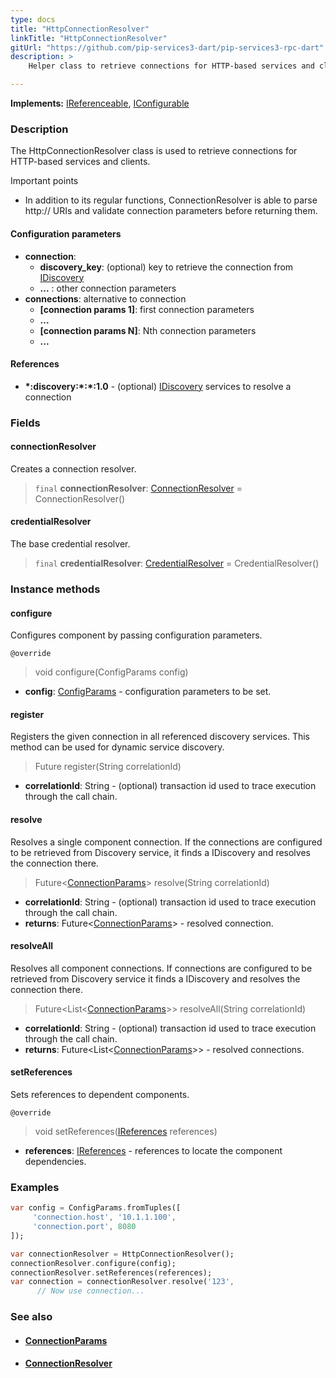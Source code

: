 ```yaml
---
type: docs
title: "HttpConnectionResolver"
linkTitle: "HttpConnectionResolver"
gitUrl: "https://github.com/pip-services3-dart/pip-services3-rpc-dart"
description: >
    Helper class to retrieve connections for HTTP-based services and clients.

---
```


**Implements:** [IReferenceable](../../../commons/refer/ireferenceable), [IConfigurable](../../../commons/config/iconfigurable)

### Description

The HttpConnectionResolver class is used to retrieve connections for HTTP-based services and clients.

Important points

- In addition to its regular functions, ConnectionResolver is able to parse http:// URIs and validate connection parameters before returning them.

#### Configuration parameters

- **connection**:    
    - **discovery_key**: (optional) key to retrieve the connection from [IDiscovery](../../../components/connect/idiscovery)
    - **...** : other connection parameters
- **connections**: alternative to connection
    - **[connection params 1]**: first connection parameters
    -  **...**
    - **[connection params N]**: Nth connection parameters
    -  **...**


#### References

- **\*:discovery:\*:\*:1.0** - (optional) [IDiscovery](../../../components/connect/idiscovery) services to resolve a connection



### Fields

<span class="hide-title-link">

#### connectionResolver
Creates a connection resolver.
> `final` **connectionResolver**: [ConnectionResolver](../../../components/connect/connection_resolver) = ConnectionResolver()

#### credentialResolver
The base credential resolver.
> `final` **credentialResolver**: [CredentialResolver](../../../components/auth/credential_resolver) = CredentialResolver()

</span>


### Instance methods

#### configure
Configures component by passing configuration parameters.

`@override`
> void configure(ConfigParams config)

- **config**: [ConfigParams](../../../commons/config/config_params) - configuration parameters to be set.


#### register
Registers the given connection in all referenced discovery services. This method can be used for dynamic service discovery.

> Future register(String correlationId)

- **correlationId**: String - (optional) transaction id used to trace execution through the call chain.


#### resolve
Resolves a single component connection. If the connections are configured to be retrieved from Discovery service,
it finds a IDiscovery and resolves the connection there.

> Future<[ConnectionParams](../../../components/connect/connection_params)> resolve(String correlationId)

- **correlationId**: String - (optional) transaction id used to trace execution through the call chain.
- **returns**: Future<[ConnectionParams](../../../components/connect/connection_params)>  - resolved connection.


#### resolveAll
Resolves all component connections. If connections are configured to be retrieved from Discovery service it finds a IDiscovery and resolves the connection there.

> Future\<List\<[ConnectionParams](../../../components/connect/connection_params)\>\> resolveAll(String correlationId)

- **correlationId**: String - (optional) transaction id used to trace execution through the call chain.
- **returns**: Future\<List\<[ConnectionParams](../../../components/connect/connection_params)\>\> - resolved connections.


#### setReferences
Sets references to dependent components.

`@override`
> void setReferences([IReferences](../../../commons/refer/ireferences) references)

- **references**: [IReferences](../../../commons/refer/ireferences) - references to locate the component dependencies.

### Examples

```dart
var config = ConfigParams.fromTuples([
     'connection.host', '10.1.1.100',
     'connection.port', 8080
]);

var connectionResolver = HttpConnectionResolver();
connectionResolver.configure(config);
connectionResolver.setReferences(references);
var connection = connectionResolver.resolve('123',
      // Now use connection...
```


### See also
- #### [ConnectionParams](../../../components/connect/connection_params)
- #### [ConnectionResolver](../../../components/connect/connection_resolver)
